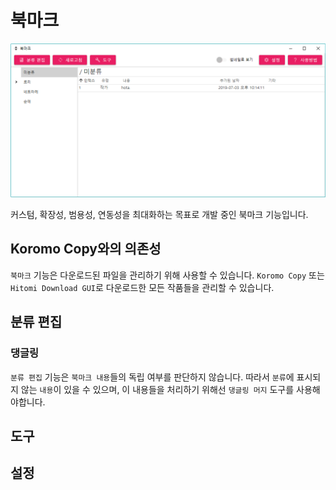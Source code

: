 # 북마크

![bookmark](Images/bk-1.png)

커스텀, 확장성, 범용성, 연동성을 최대화하는 목표로 개발 중인 북마크 기능입니다.

## Koromo Copy와의 의존성

`북마크` 기능은 다운로드된 파일을 관리하기 위해 사용할 수 있습니다.
`Koromo Copy` 또는 `Hitomi Download GUI`로 다운로드한 모든 작품들을 관리할 수 있습니다.

## 분류 편집



### 댕글링

`분류 편집` 기능은 `북마크 내용`들의 독립 여부를 판단하지 않습니다.
따라서 `분류`에 표시되지 않는 `내용`이 있을 수 있으며, 이 내용들을 처리하기 위해선
`댕글링 머지` 도구를 사용해야합니다.

## 도구

## 설정

